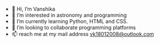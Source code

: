 - 👋 Hi, I’m Vanshika
- 👀 I’m interested in astronomy and programming
- 🌱 I’m currently learning Python, HTML and CSS.
- 💞️ I’m looking to collaborate programming platforms
- 📫 reach me at my mail address vk18012008@outlook.com

<!---
Vk2008/Vk2008 is a ✨ special ✨ repository because its `README.md` (this file) appears on your GitHub profile.
You can click the Preview link to take a look at your changes.
--->
